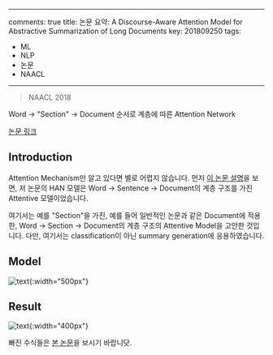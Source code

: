 ---
 comments: true
 title: 논문 요약&#58; A Discourse-Aware Attention Model for Abstractive Summarization of Long Documents
 key: 201809250
 tags:
   - ML
   - NLP
   - 논문
   - NAACL
 ---
 
 > NAACL 2018
 
 Word -> "Section" -> Document 순서로 계층에 따른 Attention Network
 
 <!--more-->
 
 [논문 링크](https://arxiv.org/pdf/1804.05685.pdf)
 
 ## Introduction
 
 Attention Mechanism만 알고 있다면 별로 어렵지 않습니다. 먼저 [이 논문 설명](http://rokrokss.com/post/2018/09/24/Hierarchical-Attention-Networks-for-Document-Classification-요약-정리-설명.html)을
 보면, 저 논문의 HAN 모델은 Word -> Sentence -> Document의 계층 구조를 가진 Attentive 모델이었습니다.
 
 여기서는 예를 "Section"을 가진, 예를 들어 일반적인 논문과 같은 Document에 적용한, Word -> Section -> Document의 계층 구조의 Attentive Model을 고안한 것입니다.
 다만, 여기서는 classification이 아닌 summary generation에 응용하였습니다.
 
 ## Model
 
 ![text](https://raw.githubusercontent.com/q0115643/my_blog/master/assets/images/paper-summary/Cohan-NAACL2018/1.png){:width="500px"}
 
 ## Result
 
 ![text](https://raw.githubusercontent.com/q0115643/my_blog/master/assets/images/paper-summary/Cohan-NAACL2018/2.png){:width="400px"}
 
 빠진 수식들은 [본 논문](https://arxiv.org/pdf/1804.05685.pdf)을 보시기 바랍니닷.
